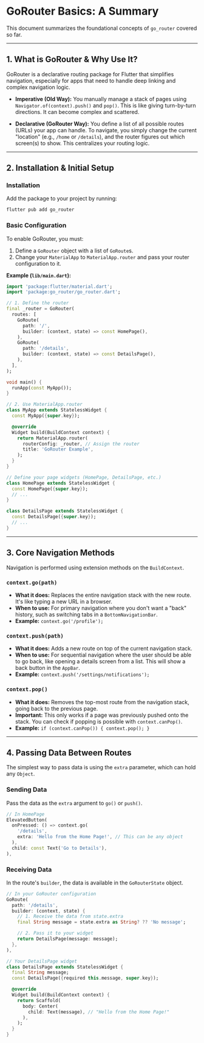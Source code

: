 # GoRouter Basics: A Summary

This document summarizes the foundational concepts of `go_router` covered so far.

---

## 1. What is GoRouter & Why Use It?

GoRouter is a declarative routing package for Flutter that simplifies navigation, especially for apps that need to handle deep linking and complex navigation logic.

- **Imperative (Old Way):** You manually manage a stack of pages using `Navigator.of(context).push()` and `pop()`. This is like giving turn-by-turn directions. It can become complex and scattered.

- **Declarative (GoRouter Way):** You define a list of all possible routes (URLs) your app can handle. To navigate, you simply change the current "location" (e.g., `/home` or `/details`), and the router figures out which screen(s) to show. This centralizes your routing logic.

---

## 2. Installation & Initial Setup

### Installation

Add the package to your project by running:
```sh
flutter pub add go_router
```

### Basic Configuration

To enable GoRouter, you must:
1.  Define a `GoRouter` object with a list of `GoRoute`s.
2.  Change your `MaterialApp` to `MaterialApp.router` and pass your router configuration to it.

**Example (`lib/main.dart`):**
```dart
import 'package:flutter/material.dart';
import 'package:go_router/go_router.dart';

// 1. Define the router
final _router = GoRouter(
  routes: [
    GoRoute(
      path: '/',
      builder: (context, state) => const HomePage(),
    ),
    GoRoute(
      path: '/details',
      builder: (context, state) => const DetailsPage(),
    ),
  ],
);

void main() {
  runApp(const MyApp());
}

// 2. Use MaterialApp.router
class MyApp extends StatelessWidget {
  const MyApp({super.key});

  @override
  Widget build(BuildContext context) {
    return MaterialApp.router(
      routerConfig: _router, // Assign the router
      title: 'GoRouter Example',
    );
  }
}

// Define your page widgets (HomePage, DetailsPage, etc.)
class HomePage extends StatelessWidget {
  const HomePage({super.key});
  // ...
}

class DetailsPage extends StatelessWidget {
  const DetailsPage({super.key});
  // ...
}
```

---

## 3. Core Navigation Methods

Navigation is performed using extension methods on the `BuildContext`.

### `context.go(path)`
- **What it does:** Replaces the entire navigation stack with the new route. It's like typing a new URL in a browser.
- **When to use:** For primary navigation where you don't want a "back" history, such as switching tabs in a `BottomNavigationBar`.
- **Example:** `context.go('/profile');`

### `context.push(path)`
- **What it does:** Adds a new route on top of the current navigation stack.
- **When to use:** For sequential navigation where the user should be able to go back, like opening a details screen from a list. This will show a back button in the `AppBar`.
- **Example:** `context.push('/settings/notifications');`

### `context.pop()`
- **What it does:** Removes the top-most route from the navigation stack, going back to the previous page.
- **Important:** This only works if a page was previously pushed onto the stack. You can check if popping is possible with `context.canPop()`.
- **Example:** `if (context.canPop()) { context.pop(); }`

---

## 4. Passing Data Between Routes

The simplest way to pass data is using the `extra` parameter, which can hold any `Object`.

### Sending Data
Pass the data as the `extra` argument to `go()` or `push()`.

```dart
// In HomePage
ElevatedButton(
  onPressed: () => context.go(
    '/details',
    extra: 'Hello from the Home Page!', // This can be any object
  ),
  child: const Text('Go to Details'),
),
```

### Receiving Data
In the route's `builder`, the data is available in the `GoRouterState` object.

```dart
// In your GoRouter configuration
GoRoute(
  path: '/details',
  builder: (context, state) {
    // 1. Receive the data from state.extra
    final String message = state.extra as String? ?? 'No message';

    // 2. Pass it to your widget
    return DetailsPage(message: message);
  },
),

// Your DetailsPage widget
class DetailsPage extends StatelessWidget {
  final String message;
  const DetailsPage({required this.message, super.key});

  @override
  Widget build(BuildContext context) {
    return Scaffold(
      body: Center(
        child: Text(message), // "Hello from the Home Page!"
      ),
    );
  }
}
```
